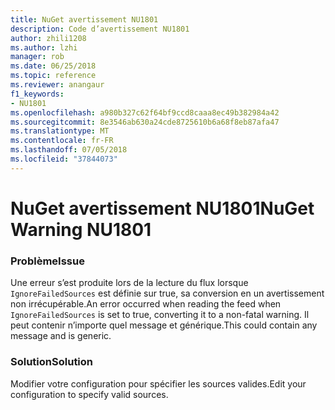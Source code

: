 ```yaml
---
title: NuGet avertissement NU1801
description: Code d’avertissement NU1801
author: zhili1208
ms.author: lzhi
manager: rob
ms.date: 06/25/2018
ms.topic: reference
ms.reviewer: anangaur
f1_keywords:
- NU1801
ms.openlocfilehash: a980b327c62f64bf9ccd8caaa8ec49b382984a42
ms.sourcegitcommit: 8e3546ab630a24cde8725610b6a68f8eb87afa47
ms.translationtype: MT
ms.contentlocale: fr-FR
ms.lasthandoff: 07/05/2018
ms.locfileid: "37844073"
---
```

# <a name="nuget-warning-nu1801"></a><span data-ttu-id="d9c61-103">NuGet avertissement NU1801</span><span class="sxs-lookup"><span data-stu-id="d9c61-103">NuGet Warning NU1801</span></span>

### <a name="issue"></a><span data-ttu-id="d9c61-104">Problème</span><span class="sxs-lookup"><span data-stu-id="d9c61-104">Issue</span></span>
<span data-ttu-id="d9c61-105">Une erreur s’est produite lors de la lecture du flux lorsque `IgnoreFailedSources` est définie sur true, sa conversion en un avertissement non irrécupérable.</span><span class="sxs-lookup"><span data-stu-id="d9c61-105">An error occurred when reading the feed when `IgnoreFailedSources` is set to true, converting it to a non-fatal warning.</span></span> <span data-ttu-id="d9c61-106">Il peut contenir n’importe quel message et générique.</span><span class="sxs-lookup"><span data-stu-id="d9c61-106">This could contain any message and is generic.</span></span>

### <a name="solution"></a><span data-ttu-id="d9c61-107">Solution</span><span class="sxs-lookup"><span data-stu-id="d9c61-107">Solution</span></span>
<span data-ttu-id="d9c61-108">Modifier votre configuration pour spécifier les sources valides.</span><span class="sxs-lookup"><span data-stu-id="d9c61-108">Edit your configuration to specify valid sources.</span></span>